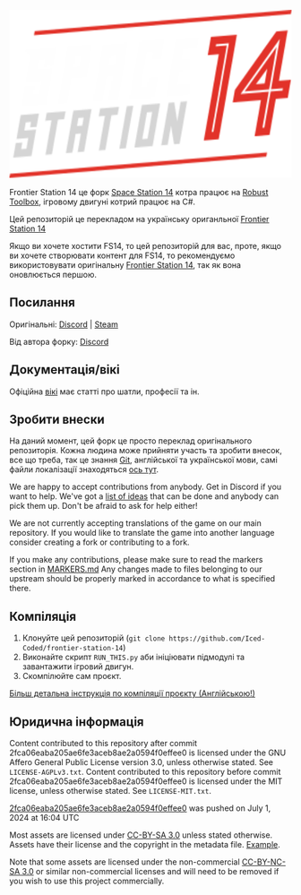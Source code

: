 <p align="center"> <img alt="Frontier Station 14" width="880" height="300" src="https://github.com/new-frontiers-14/frontier-station-14/blob/30cdc70d8fcbf52f949337150bf42338ececbd80/Resources/Textures/Logo/logo.png?raw=true" /></p>

Frontier Station 14 це форк [Space Station 14](https://github.com/space-wizards/space-station-14) котра працює на [Robust Toolbox](https://github.com/space-wizards/RobustToolbox), ігровому двигуні котрий працює на С#.

Цей репозиторій це перекладом на українську ориганльної [Frontier Station 14](https://github.com/new-frontiers-14/frontier-station-14)

Якщо ви хочете хостити FS14, то цей репозиторій для вас, проте, якщо ви хочете створювати контент для FS14, то рекомендуємо використовувати оригінальну [Frontier Station 14](https://github.com/new-frontiers-14/frontier-station-14), так як вона оновлюється першою.

## Посилання

Оригінальні:
[Discord](https://discord.gg/tpuAT7d3zm/) | [Steam](https://store.steampowered.com/app/1255460/Space_Station_14/)

Від автора форку:
[Discord](https://discord.gg/2V9pQpC2ug)

## Документація/вікі

Офіційна [вікі](https://frontierstation14.com/) має статті про шатли, професії та ін.

## Зробити внески

На даний момент, цей форк це просто переклад оригінального репозиторія. Кожна людина може прийняти участь та зробити внесок, все що треба, так це знання [Git](https://git-scm.com/), англійської та української мови, самі файли локалізації знаходяться [ось тут](https://github.com/Iced-Coded/frontier-station-14/tree/master/Resources/Locale/uk-UA).

We are happy to accept contributions from anybody. Get in Discord if you want to help. We've got a [list of ideas](https://discord.com/channels/1123826877245694004/1127017858833068114) that can be done and anybody can pick them up. Don't be afraid to ask for help either!

We are not currently accepting translations of the game on our main repository. If you would like to translate the game into another language consider creating a fork or contributing to a fork.

If you make any contributions, please make sure to read the markers section in [MARKERS.md](https://github.com/new-frontiers-14/frontier-station-14/blob/master/MARKERS.md)
Any changes made to files belonging to our upstream should be properly marked in accordance to what is specified there.

## Компіляція

1. Клонуйте цей репозиторій (`git clone https://github.com/Iced-Coded/frontier-station-14`)
2. Виконайте скрипт `RUN_THIS.py` аби ініціювати підмодулі та завантажити ігровий двигун.
3. Скомпілюйте сам проєкт.

[Більш детальна інструкція по компіляції проєкту (Англійською!)](https://docs.spacestation14.com/en/general-development/setup.html)

## Юридична інформація

Content contributed to this repository after commit 2fca06eaba205ae6fe3aceb8ae2a0594f0effee0 is licensed under the GNU Affero General Public License version 3.0, unless otherwise stated. See `LICENSE-AGPLv3.txt`.
Content contributed to this repository before commit 2fca06eaba205ae6fe3aceb8ae2a0594f0effee0 is licensed under the MIT license, unless otherwise stated. See `LICENSE-MIT.txt`.

[2fca06eaba205ae6fe3aceb8ae2a0594f0effee0](https://github.com/new-frontiers-14/frontier-station-14/commit/2fca06eaba205ae6fe3aceb8ae2a0594f0effee0) was pushed on July 1, 2024 at 16:04 UTC

Most assets are licensed under [CC-BY-SA 3.0](https://creativecommons.org/licenses/by-sa/3.0/) unless stated otherwise. Assets have their license and the copyright in the metadata file. [Example](https://github.com/space-wizards/space-station-14/blob/master/Resources/Textures/Objects/Tools/crowbar.rsi/meta.json).

Note that some assets are licensed under the non-commercial [CC-BY-NC-SA 3.0](https://creativecommons.org/licenses/by-nc-sa/3.0/) or similar non-commercial licenses and will need to be removed if you wish to use this project commercially.
